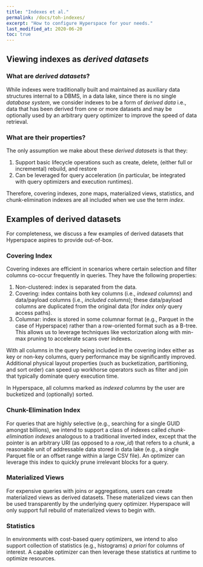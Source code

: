 ```yaml
---
title: "Indexes et al."
permalink: /docs/toh-indexes/
excerpt: "How to configure Hyperspace for your needs."
last_modified_at: 2020-06-20
toc: true
---
```


## Viewing indexes as *derived datasets*

### What are *derived datasets*?
While indexes were traditionally built and maintained as auxiliary data 
structures internal to a DBMS, in a data lake, since there is no single 
*database system*, we consider indexes to be a form of *derived data* 
i.e., data that has been derived from one or more datasets and may be
optionally used by an arbitrary query optimizer to improve the speed 
of data retrieval. 

### What are their properties?
The only assumption we make about these *derived datasets* is that they:
  1. Support basic lifecycle operations such as create, delete, 
     (either full or incremental) rebuild, and restore
  2. Can be leveraged for query acceleration (in particular, be 
     integrated with query optimizers and execution runtimes). 

Therefore, covering indexes, zone maps, materialized views, statistics, 
and chunk-elimination indexes are all included when we use the
term *index*.

## Examples of derived datasets

For completeness, we discuss a few examples of derived datasets that 
Hyperspace aspires to provide out-of-box.

### Covering Index
Covering indexes are efficient in scenarios where certain selection 
and filter columns co-occur frequently in queries. They have the 
following properties: 
  1. Non-clustered: index is separated from the data.
  2. Covering: index contains both key columns (i.e., 
     *indexed columns*) and data/payload columns (i.e., *included 
     columns*); these data/payload columns are duplicated from 
     the original data (for *index only* query access paths).
  3. Columnar: index is stored in some columnar format (e.g., 
     Parquet in the case of Hyperspace) rather than a row-oriented 
     format such as a B-tree. This allows us to leverage techniques 
     like vectorization along with min-max pruning to accelerate 
     scans over indexes.

With all columns in the query being included in the covering index 
either as key or non-key columns, query performance may be significantly 
improved. Additional physical layout properties (such as bucketization, 
partitioning, and sort order) can speed up workhorse operators such as 
filter and join that typically dominate query execution time. 

In Hyperspace, all columns marked as *indexed columns* by the user are 
bucketized and (optionally) sorted.

### Chunk-Elimination Index 
For queries that are highly selective (e.g., searching for a single 
GUID amongst billions), we intend to support a class of indexes 
called *chunk-elimination indexes* analogous to a traditional inverted 
index, except that the pointer is an arbitrary URI (as opposed to a 
*row_id*) that refers to a *chunk*, a reasonable unit of addressable data
stored in data lake (e.g., a single Parquet file or an offset range 
within a large CSV file). An optimizer can leverage this index to 
quickly prune irrelevant blocks for a query.

### Materialized Views 
For expensive queries with joins or aggregations, users can create 
materialized views as derived datasets. These materialized views can 
then be used transparently by the underlying query optimizer. 
Hyperspace will only support full rebuild of materialized views to
begin with.

### Statistics
In environments with cost-based query optimizers, we intend to also 
support collection of statistics (e.g., histograms) *a priori*
for columns of interest. A capable optimizer can then leverage these 
statistics at runtime to optimize resources.
